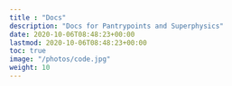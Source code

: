 ```yaml
---
title : "Docs"
description: "Docs for Pantrypoints and Superphysics"
date: 2020-10-06T08:48:23+00:00
lastmod: 2020-10-06T08:48:23+00:00
toc: true
image: "/photos/code.jpg"
weight: 10
---
```

